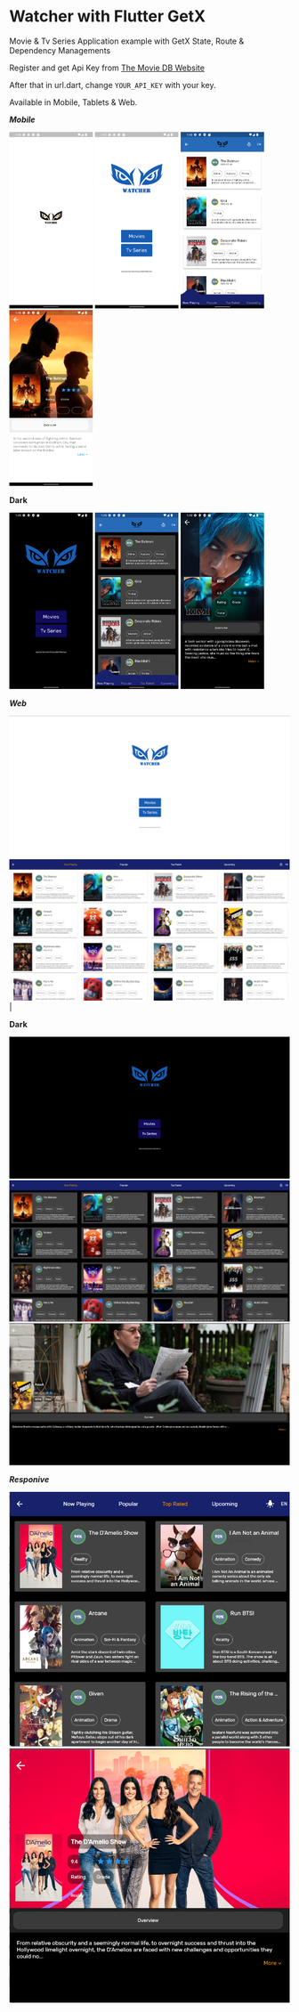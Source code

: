 # Watcher with Flutter GetX

Movie & Tv Series Application example with GetX State, Route & Dependency Managements

Register and get Api Key from [The Movie DB Website](https://www.themoviedb.org)

After that in url.dart, change `YOUR_API_KEY`  with your key.

Available in Mobile, Tablets & Web.


***Mobile*** 

<p float="left">
  <img src="screenshots/Mobile_SplashScreen.png" width="150" />
  <img src="screenshots/Mobile_Start.png" width="150" /> 
  <img src="screenshots/Mobile_HomeMovie.png" width="150" />
  <img src="screenshots/Mobile_Overview.png" width="150" />
</p>

**Dark**

<p float="left">
  <img src="screenshots/Mobile_Start_Dark.png" width="150" />
  <img src="screenshots/Mobile_HomeMovie_Dark.png" width="150" /> 
  <img src="screenshots/Mobile_Overview_Dark.png" width="150" />
</p>


***Web***

![image](screenshots/Web_Start_FullScreen.png) ![image](screenshots/Web_HomeMovie_FullScreen.png)|

**Dark**

![image](screenshots/Web_Start_FullScreen_Dark.png) ![image](screenshots/Web_HomeMovie_FullScreen_Dark.png) ![image](screenshots/Web_OverView_FullScreen_Dark.png)


***Responive***

![image](screenshots/Responsive_HomeMovie_Dark.png) ![image](screenshots/Responsive_Overview_Dark.png)


